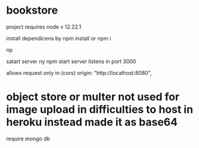 # bookstore

project requires node v 12.22.1


install dependicens by npm install or npm i

np

satart server ny npm start server listens in   port 3000

allows request only in  (cors)    origin: "http://localhost:8080",  

# object store or multer  not used for image upload in difficulties to host in heroku  instead made it as base64
require mongo db 



 